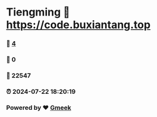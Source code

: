 # Tiengming :link: https://code.buxiantang.top 
### :page_facing_up: [4](https://code.buxiantang.top/tag.html) 
### :speech_balloon: 0 
### :hibiscus: 22547 
### :alarm_clock: 2024-07-22 18:20:19 
### Powered by :heart: [Gmeek](https://github.com/Meekdai/Gmeek)
